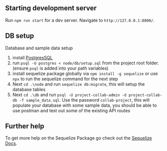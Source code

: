 ## Starting development server

Run `npm run start` for a dev server. Navigate to `http://127.0.0.1:8000/`. 

## DB setup
Database and sample data setup
1. install [PostgresSQL](https://www.postgresql.org/) 
2. run `psql -U postgres < node/db/setup.sql` from the project root folder. (ensure `psql` is added into your path variables)
3. install sequelize package globally via `npm install -g sequelize` or use `npx` to run the sequelize command for the next step
4. Next `cd .\node` and run `sequelize db:migrate`, this will setup the database tables
5. Next `cd .\db` and run `psql -U project-collab-admin -d project-collab-db -f sample_data.sql`. Use the password `collab-project`, this will populate your database with some sample data, you should be able to use postman and test out some of the existing API routes

## Further help

To get more help on the Sequelize Package go check out the [Sequelize Docs](http://docs.sequelizejs.com).
